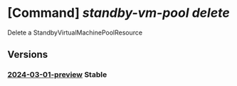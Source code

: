 # [Command] _standby-vm-pool delete_

Delete a StandbyVirtualMachinePoolResource

## Versions

### [2024-03-01-preview](/Resources/mgmt-plane/L3N1YnNjcmlwdGlvbnMve30vcmVzb3VyY2Vncm91cHMve30vcHJvdmlkZXJzL21pY3Jvc29mdC5zdGFuZGJ5cG9vbC9zdGFuZGJ5dmlydHVhbG1hY2hpbmVwb29scy97fQ==/2024-03-01-preview.xml) **Stable**

<!-- mgmt-plane /subscriptions/{}/resourcegroups/{}/providers/microsoft.standbypool/standbyvirtualmachinepools/{} 2024-03-01-preview -->
